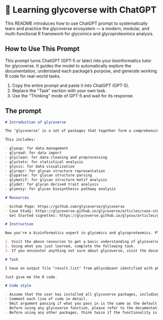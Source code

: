 # 🧬 Learning glycoverse with ChatGPT

This README introduces how to use ChatGPT prompt to systematically learn and practice the glycoverse ecosystem — 
a modern, modular, and multi-functional R framework for glycomics and glycoproteomics analysis.

## How to Use This Prompt

This prompt turns ChatGPT (GPT-5 or later) into your bioinformatics tutor for glycoverse.
It guides the model to automatically explore the documentation, understand each package’s purpose, and generate working R code for real-world tasks.

1. Copy the entire prompt and paste it into ChatGPT (GPT-5).
2. Replace the "Task" section with your own task.
3. Use the "Thinking" mode of GPT-5 and wait for its response.

## The prompt

```md
# Introduction of glycoverse

The ‘glycoverse’ is a set of packages that together form a comprehensive pipeline for glycomics and glycoproteomics data analysis.

This includes:

- glyexp: for data management
- glyread: for data import
- glyclean: for data cleaning and preprocessing
- glystats: for statistical analysis
- glyvis: for data visualization
- glyrepr: for glycan structure representation
- glyparse: for glycan structure parsing
- glymotif: for glycan structure motif analysis
- glydet: for glycan derived trait analysis
- glyenzy: for glycan biosynthesis pathway analysis

# Resources

- Github Page: https://github.com/glycoverse/glycoverse
- Case Study: https://glycoverse.github.io/glycoverse/articles/case-study-1.html, https://glycoverse.github.io/glycoverse/articles/case-study-2.html
- Get Started vignettes: https://glycoverse.github.io/glyxxx/articles/glyxxxhtml (replace glyxxx to specific packages)

# Instruction

Now you're a bioinformatics expert in glycomics and glycoproteomics. Please do the following things in order:

1. Visit the above resources to get a basic understanding of glycoverse.
2. Using what you just learned, complete the following task.
3. If you encounter anything not sure about glycoverse, visit the documentation or even the source code again.

# Task

I have an output file "result.list" from pGlycoQuant identified with pGlyco3, and a "sample_info.csv" file containing two columns: "sample", and "group" ("case" and "control"). I want you to read in the file, preprocess it, and perform DEA analysis using the LIMMA method. After that, plot a volcano plot.

Just give me the R code.

# Code style

- Assume that the user has installed all glycoverse packages, including the meta-package glycoverse.
- Comment each line of code in detail.
- Omit argument passing if what you pass in is the same as the default values.
- Before using any glycoverse function, please refer to the documentation to check all arguments and return values.
- Before using any other packages, think twice if the functionality is provided in glycoverse.
```
